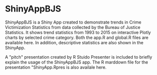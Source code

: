 # ShinyAppBJS
ShinyAppBJS is a Shiny App created to demonstrate trends in Crime Victimization Statistics from data collected by the Bureau of Justice Statistics. It shows trend statistics from 1993 to 2015 on interactive Plotly charts by selected crime category. Both the app.R and global.R files are available here. In addition, descriptive statistics are also shown in the ShinyApp. 

A "pitch" presentation created by R Stuido Presenter is included to briefly explain the usage of the ShinyAppBJS app. The R marddown file for the presentation "ShinyApp.Rpres is also availale here. 
